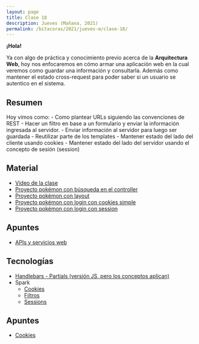 ```yaml
---
layout: page
title: Clase 18
description: Jueves (Mañana, 2021)
permalink: /bitacoras/2021/jueves-m/clase-18/
---
```


**¡Hola!**

Ya con algo de práctica y conocimiento previo acerca de la __Arquitectura Web__, hoy nos enfocaremos en cómo armar una aplicación web en la cual veremos como guardar una información y consultarla. Además como mantener el estado cross-request para poder saber si un usuario se autentico en el sistema.

## Resumen

Hoy vimos como:
    - Como plantear URLs siguiendo las convenciones de REST
    - Hacer un filtro en base a un formulario y enviar la información ingresada al servidor.
    - Enviar información al servidor para luego ser guardada
    - Reutilizar parte de los templates
    - Mantener estado del lado del cliente usando cookies
    - Mantener estado del lado del servidor usando el concepto de sesión (session)

## Material

- [Video de la clase]()
- [Proyecto pokémon con búsqueda en el controller](https://github.com/dds-utn/spark-web-proof-of-concept/tree/pokemon-step-search)
- [Proyecto pokémon con layout](https://github.com/dds-utn/spark-web-proof-of-concept/tree/pokemon-layout)
- [Proyecto pokémon con login con cookies simple](https://github.com/dds-utn/spark-web-proof-of-concept/tree/pokemon-session)
- [Proyecto pokémon con login con session](https://github.com/dds-utn/spark-web-proof-of-concept/tree/pokemon-session)

## Apuntes
- [APIs y servicios web](https://docs.google.com/document/d/1Zn0caIulROTp471uIPuQ7SnszMwzaEQSoWmDP8UsmPM/edit#heading=h.p1y6axz6zmcn)

## Tecnologías

- [Handlebars - Partials (versión JS, pero los conceptos aplican)](https://handlebarsjs.com/guide/partials.html)
- Spark
  - [Cookies](https://sparkjava.com/documentation#cookies)
  - [Filtros](https://sparkjava.com/documentation#filters)
  - [Sessions](https://sparkjava.com/documentation#sessions)

## Apuntes

- [Cookies](https://developer.mozilla.org/es/docs/Web/HTTP/Cookies)
